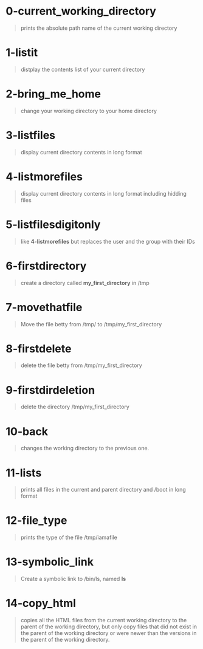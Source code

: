 # 0-current_working_directory
>	prints the absolute path name of the current working directory
# 1-listit
>	distplay the contents list of your current directory
# 2-bring_me_home
>	change your working directory to your home directory
# 3-listfiles
>	display current directory contents in long format
# 4-listmorefiles
>	display current directory contents in long format including hidding files
# 5-listfilesdigitonly
>	like **4-listmorefiles** but replaces the user and the group with their IDs
# 6-firstdirectory
>	create a directory called **my_first_directory** in /tmp
# 7-movethatfile
>	Move the file betty from /tmp/ to /tmp/my_first_directory
# 8-firstdelete
>	delete the file betty from /tmp/my_first_directory
# 9-firstdirdeletion
>	delete the directory /tmp/my_first_directory
# 10-back
>	changes the working directory to the previous one.
# 11-lists
>	prints all files in the current and parent directory and /boot in long format
# 12-file_type
>	prints the type of the file /tmp/iamafile
# 13-symbolic_link
>	Create a symbolic link to /bin/ls, named __ls__
# 14-copy_html
>	copies all the HTML files from the current working directory to the parent of the working directory, but only copy files that did not exist in the parent of the working directory or were newer than the versions in the parent of the working directory.
